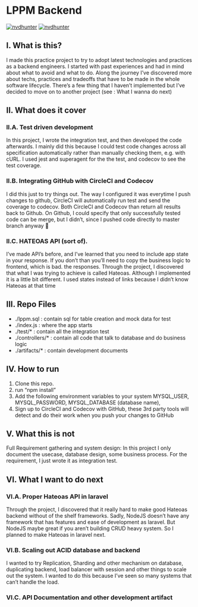 # LPPM Backend

[![nvdhunter](https://circleci.com/gh/nvdhunter/lppm-backend.svg?style=svg&circle-token=c91ce6c4daad663013c2a9113823c29f55f8e155)](https://circleci.com/gh/nvdhunter/lppm-backend)
[![nvdhunter](https://codecov.io/gh/nvdhunter/lppm-backend/branch/master/graph/badge.svg)](https://codecov.io/gh/nvdhunter/lppm-backend)

## I. What is this?

I made this practice project to try to adopt latest technologies and practices as a backend engineers. I started with past experiences and had in mind about what to avoid and what to do. Along the journey I’ve discovered more about techs, practices and tradeoffs that have to be made in the whole software lifecycle. There’s a few thing that I haven’t implemented but I’ve decided to move on to another project (see : What I wanna do next)

## II. What does it cover

### II.A. Test driven development

In this project, I wrote the integration test, and then developed the code afterwards. I mainly did this because I could test code changes across all specification automatically rather than manually checking them, e.g. with cURL. I used jest and superagent for the the test, and codecov to see the test coverage.

### II.B. Integrating GitHub with CircleCI and Codecov

I did this just to try things out. The way I configured it was everytime I push changes to github, CircleCI will automatically run test and send the coverage to codecov. Both CircleCI and Codecov than return all results back to Github. On Github, I could specify that only successfully tested code can be merge, but I didn’t, since I pushed code directly to master branch anyway 🙈

### II.C. HATEOAS API (sort of).

I’ve made API’s before, and I’ve learned that you need to include app state in your response. If you don’t than you’ll need to copy the business logic to frontend, which is bad. the responses. Through the project, I discovered that what I was trying to achieve is called Hateoas. Although I implemented it is a little bit different. I used states instead of links because I didn’t know Hateoas at that time

## III. Repo Files

- ./lppm.sql : contain sql for table creation and mock data for test
- ./index.js : where the app starts
- ./test/\* : contain all the integration test
- ./controllers/\* : contain all code that talk to database and do business logic
- ./artifacts/\* : contain development documents

## IV. How to run

1. Clone this repo.
2. run “npm install”
3. Add the following environment variables to your system
   MYSQL_USER, MYSQL_PASSWORD, MYSQL_DATABASE (database name),
4. Sign up to CircleCI and Codecov with GitHub, these 3rd party tools will detect and do their work when you push your changes to GitHub

## V. What this is not

Full Requirement gathering and system design: In this project I only document the usecase, database design, some business process. For the requirement, I just wrote it as integration test.

## VI. What I want to do next

### VI.A. Proper Hateoas API in laravel

Through the project, I discovered that it really hard to make good Hateoas backend without of the shelf frameworks. Sadly, NodeJS doesn’t have any framework that has features and ease of development as laravel. But NodeJS maybe great if you aren’t building CRUD heavy system. So I planned to make Hateoas in laravel next.

### VI.B. Scaling out ACID database and backend

I wanted to try Replication, Sharding and other mechanism on database, duplicating backend, load balancer with session and other things to scale out the system. I wanted to do this because I’ve seen so many systems that can’t handle the load.

### VI.C. API Documentation and other development artifact

